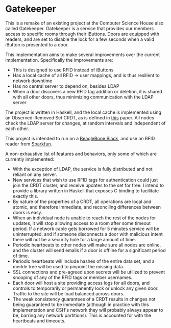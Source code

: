 Gatekeeper
==========

This is a remake of an existing project at the Computer Science House also
called Gatekeeper. Gatekeeper is a service that provides our members access to
specific rooms through their iButtons. Doors are equipped with readers, and are
set to disable the lock for a few seconds when a valid iButton is presented to
a door.

This implementation aims to make several improvements over the current
implementation. Specifically the improvements are:

- This is designed to use RFID instead of iButtons
- Has a local cache of all RFID -> user mappings, and is thus resilient to network
  downtime
- Has no central server to depend on, besides LDAP
- When a door discovers a new RFID tag addition or deletion, it is shared with
  all other doors, thus minimizing communication with the LDAP server

The project is written in Haskell, and the local cache is implemented using an
Observed-Removed Set CRDT, as is defined in
[this](http://hal.inria.fr/docs/00/55/55/88/PDF/techreport.pdf) paper. All nodes
check the LDAP server for changes, at random intervals and independent of each
other.

This project is intended to run on a [BeagleBone
Black](http://beagleboard.org/black), and use an RFID reader from
[Sparkfun](https://www.sparkfun.com/tutorials/243).

A non-exhaustive list of features and behaviors, only some of which are
currently implemented:

- With the exception of LDAP, the service is fully distributed and not reliant
  on any server.
- New services that wish to use RFID tags for authentication could just join the
  CRDT cluster, and receive updates to the set for free. I intend to provide a
  library written in Haskell that exposes C binding to facilitate exactly this.
- By nature of the properties of a CRDT, all operations are local and atomic,
  and therefore immediate, and reconciling differences between doors is easy.
- When an individual node is unable to reach the rest of the nodes for updates,
  it will stop allowing access to a room after some timeout period. If a network
  cable gets borrowed for 5 minutes service will be uninterrupted, and if
  someone disconnects a door with malicious intent there will not be a security
  hole for a large amount of time.
- Periodic heartbeats to other nodes will make sure all nodes are online, and
  the cluster will send emails if a door is offline for a significant period of
  time.
- Periodic heartbeats will include hashes of the entire data set, and a merkle
  tree will be used to pinpoint the missing data.
- SSL connections and pre-agreed upon secrets will be utilized to prevent
  snooping of any of the RFID tags or member usernames.
- Each door will host a site providing access logs for all doors, and controls to
  temporarily or permanently lock or unlock any given door. Traffic to the site
  will be load balanced across doors.
- The weak consistency guarantees of a CRDT results in changes not being
  guaranteed to be immediate (although in practice with this implementation and
  CSH's network they will probably always appear to be, barring any network
  partitions). This is accounted for with the heartbeats and timeouts.

